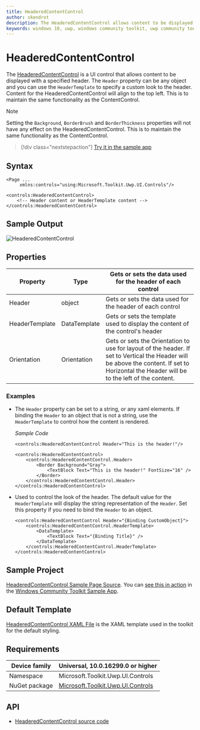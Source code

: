 ```yaml
---
title: HeaderedContentControl
author: skendrot
description: The HeaderedContentControl allows content to be displayed with a specified header.
keywords: windows 10, uwp, windows community toolkit, uwp community toolkit, uwp toolkit, HeaderedContentControl, XAML Control, xaml
---
```


# HeaderedContentControl

The [HeaderedContentControl](/dotnet/api/microsoft.toolkit.uwp.ui.controls.headeredcontentcontrol) is a UI control that allows content to be displayed with a specified header. The `Header` property can be any object and you can use the `HeaderTemplate` to specify a custom look to the header. Content for the HeaderedContentControl will align to the top left. This is to maintain the same functionality as the ContentControl.

> [!NOTE]
> Setting the `Background`, `BorderBrush` and `BorderThickness` properties will not have any effect on the HeaderedContentControl. This is to maintain the same functionality as the ContentControl.

> [!div class="nextstepaction"]
> [Try it in the sample app](uwpct://Controls?sample=HeaderedContentControl)

## Syntax

```xaml
<Page ...
     xmlns:controls="using:Microsoft.Toolkit.Uwp.UI.Controls"/>

<controls:HeaderedContentControl>
    <!-- Header content or HeaderTemplate content -->
</controls:HeaderedContentControl>
```

## Sample Output

![HeaderedContentControl](../resources/images/Controls/HeaderedContentControl.jpg)

## Properties

| Property | Type | Gets or sets the data used for the header of each control |
| -- | -- | -- |
| Header | object | Gets or sets the data used for the header of each control |
| HeaderTemplate | DataTemplate | Gets or sets the template used to display the content of the control's header |
| Orientation | Orientation | Gets or sets the Orientation to use for layout of the header. If set to Vertical the Header will be above the content. If set to Horizontal the Header will be to the left of the content. |

### Examples

- The `Header` property can be set to a string, or any xaml elements. If binding the `Header` to an object that is not a string, use the `HeaderTemplate` to control how the content is rendered.

    *Sample Code*
    
    ```xaml
    <controls:HeaderedContentControl Header="This is the header!"/>
    
    <controls:HeaderedContentControl>
        <controls:HeaderedContentControl.Header>
            <Border Background="Gray">
                <TextBlock Text="This is the header!" FontSize="16" />
            </Border>
        </controls:HeaderedContentControl.Header>
    </controls:HeaderedContentControl>
    ```

- Used to control the look of the header. The default value for the `HeaderTemplate` will display the string representation of the `Header`. Set this property if you need to bind the `Header` to an object.

    ```xaml
    <controls:HeaderedContentControl Header="{Binding CustomObject}">
        <controls:HeaderedContentControl.HeaderTemplate>
            <DataTemplate>
                <TextBlock Text="{Binding Title}" />
            </DataTemplate>
        </controls:HeaderedContentControl.HeaderTemplate>
    </controls:HeaderedContentControl>
    ```

## Sample Project

[HeaderedContentControl Sample Page Source](https://github.com/Microsoft/WindowsCommunityToolkit//tree/master/Microsoft.Toolkit.Uwp.SampleApp/SamplePages/HeaderedContentControl). You can [see this in action](uwpct://Controls?sample=HeaderedContentControl) in the [Windows Community Toolkit Sample App](https://aka.ms/uwptoolkitapp).

## Default Template

[HeaderedContentControl XAML File](https://github.com/Microsoft/WindowsCommunityToolkit//blob/master/Microsoft.Toolkit.Uwp.UI.Controls/HeaderedContentControl/HeaderedContentControl.xaml) is the XAML template used in the toolkit for the default styling.

## Requirements

| Device family | Universal, 10.0.16299.0 or higher |
| -- | -- |
| Namespace | Microsoft.Toolkit.Uwp.UI.Controls |
| NuGet package | [Microsoft.Toolkit.Uwp.UI.Controls](https://www.nuget.org/packages/Microsoft.Toolkit.Uwp.UI.Controls/) |

## API

* [HeaderedContentControl source code](https://github.com/Microsoft/WindowsCommunityToolkit//tree/master/Microsoft.Toolkit.Uwp.UI.Controls/HeaderedContentControl)